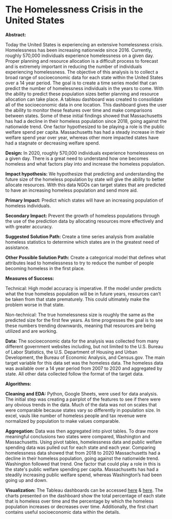 # The Homelessness Crisis in the United States 

**Abstract:**

Today the United States is experiencing an extensive homelessness crisis. Homelessness has been increasing nationwide since 2016. Currently, roughly 570,000 individuals experience homelessness on a given day. Proper planning and resource allocation is a difficult process to forecast and is extremely important in reducing the number of individuals experiencing homelessness. The objective of this analysis is to collect a broad range of socioeconomic data for each state within the United States over a 14 year period. The goal is to create a time series model that can predict the number of homelessness individuals in the years to come. With the ability to predict these population sizes better planning and resource allocation can take place. A tableau dashboard was created to consolidate all of the socioeconomic data in one location. This dashboard gives the user the ability to monitor these features over time and make comparisons between states. Some of these initial findings showed that Massachusetts has had a decline in their homeless population since 2018, going against the nationwide trend. One factor hypothesized to be playing a role is the public welfare spend per capita. Massachusetts has had a steady increase in their welfare spend year over year, whereas other more impacted states have had a stagnate or decreasing welfare spend.

**Design:**
In 2020, roughly 570,000 individuals experience homelessness on a given day. There is a great need to understand how one becomes homeless and what factors play into and increase the homeless population. 

**Impact hypothesis:**
We hypothesize that predicting and understanding the future size of the homeless population by state will give the ability to better allocate resources. With this data NGOs can target states that are predicted to have an increasing homeless population and send more aid. 

**Primary Impact:** Predict which states will have an increasing population of homeless individuals.

**Secondary Impact:**
Prevent the growth of homeless populations through the use of the prediction data by allocating resources more effectively and with greater accuracy. 

**Suggested Solution Path:**
Create a time series analysis from available homeless statistics to determine which states are in the greatest need of assistance.

**Other Possible Solution Path:**
Create a categorical model that defines what attributes lead to homelessness to try to reduce the number of people becoming homeless in the first place.

**Measures of Success:**

Technical: High model accuracy is imperative. If the model under predicts what the true homeless population will be in future years, resources can’t be taken from that state prematurely. This could ultimately make the problem worse in that state.

Non-technical: The true homelessness size is roughly the same as the predicted size for the first few years. As time progresses the goal is to see these numbers trending downwards, meaning that resources are being utilized and are working.

**Data:** The socioeconomic data for the analysis was collected from many different government websites including, but not limited to the U.S. Bureau of Labor Statistics, the U.S. Department of Housing and Urban Development, the Bureau of Economic Analysis, and Census.gov. The main target variable for this data set was the homeless data. The homeless data was available over a 14 year period from 2007 to 2020 and aggregated by state. All other data collected follow the format of the target data. 

**Algorithms:**

**Cleaning and EDA:**
Python, Google Sheets, were used for data analysis. The initial step was creating a pairplot of the features to see if there were any obvious trends in the data. Much of the data was not on scales that were comparable because states vary so differently in population size. In excel, vauls like number of homeless people and tax revenue were normalized by population to make values comparable.

**Aggregation:**
Data was then aggregated into pivot tables. To draw more meaningful conclusions two states were compared, Washington and Massachusetts. Using pivot tables, homelessness data and public welfare spending data was pulled out for each state and each year. Comparing homelessness data showed that from 2018 to 2020 Massachusetts had a decline in their homeless population, going against the nationwide trend. Washington followed that trend. One factor that could play a role in this is the state's public welfare spending per capita. Massachusetts has had a steadily increasing public welfare spend, whereas Washington’s had been going up and down. 

**Visualization:**
The Tableau dashboards can be accessed [here](https://10ay.online.tableau.com/t/stephenblount/views/HomelessnessAnalysis/Dashboard1/6e14483c-d66f-40b8-97dc-1ce2e4e47007/b71f12f0-affa-463b-8336-7919fb6be8aa?:display_count=n&:showVizHome=n&:origin=viz_share_link ) & [here](https://10ay.online.tableau.com/t/stephenblount/views/HomelessnessAnalysis/BarDashboard?:showAppBanner=false&:display_count=n&:showVizHome=n&:origin=viz_share_link). The charts presented on the dashboard show the total percentage of each state that is homeless over time and the percentage by which the homeless population increases or decreases over time. Additionally, the first chart contains useful socioeconomic data within the details.






